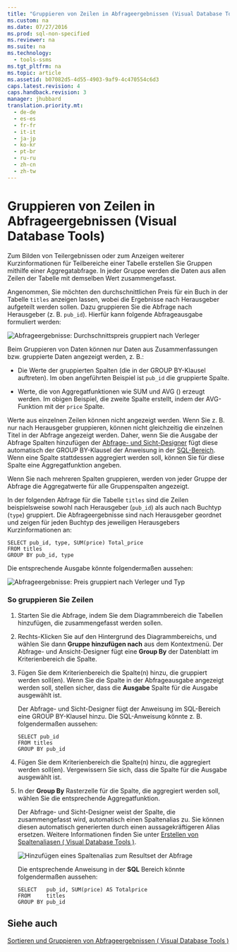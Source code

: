 ```yaml
---
title: "Gruppieren von Zeilen in Abfrageergebnissen (Visual Database Tools)"
ms.custom: na
ms.date: 07/27/2016
ms.prod: sql-non-specified
ms.reviewer: na
ms.suite: na
ms.technology: 
  - tools-ssms
ms.tgt_pltfrm: na
ms.topic: article
ms.assetid: b07082d5-4d55-4903-9af9-4c470554c6d3
caps.latest.revision: 4
caps.handback.revision: 3
manager: jhubbard
translation.priority.mt: 
  - de-de
  - es-es
  - fr-fr
  - it-it
  - ja-jp
  - ko-kr
  - pt-br
  - ru-ru
  - zh-cn
  - zh-tw
---
```

# Gruppieren von Zeilen in Abfrageergebnissen (Visual Database Tools)
Zum Bilden von Teilergebnissen oder zum Anzeigen weiterer Kurzinformationen für Teilbereiche einer Tabelle erstellen Sie Gruppen mithilfe einer Aggregatabfrage. In jeder Gruppe werden die Daten aus allen Zeilen der Tabelle mit demselben Wert zusammengefasst.  
  
Angenommen, Sie möchten den durchschnittlichen Preis für ein Buch in der Tabelle `titles` anzeigen lassen, wobei die Ergebnisse nach Herausgeber aufgeteilt werden sollen. Dazu gruppieren Sie die Abfrage nach Herausgeber (z. B. `pub_id`). Hierfür kann folgende Abfrageausgabe formuliert werden:  
  
![Abfrageergebnisse: Durchschnittspreis gruppiert nach Verleger](../content/media/dv3w9e1.png "dv3w9e1")  
  
Beim Gruppieren von Daten können nur Daten aus Zusammenfassungen bzw. gruppierte Daten angezeigt werden, z. B.:  
  
-   Die Werte der gruppierten Spalten (die in der GROUP BY-Klausel auftreten). Im oben angeführten Beispiel ist `pub_id` die gruppierte Spalte.  
  
-   Werte, die von Aggregatfunktionen wie SUM und AVG () erzeugt werden. Im obigen Beispiel, die zweite Spalte erstellt, indem der AVG-Funktion mit der `price` Spalte.  
  
Werte aus einzelnen Zeilen können nicht angezeigt werden. Wenn Sie z. B. nur nach Herausgeber gruppieren, können nicht gleichzeitig die einzelnen Titel in der Abfrage angezeigt werden. Daher, wenn Sie die Ausgabe der Abfrage Spalten hinzufügen der [Abfrage- und Sicht-Designer](../content/Query-and-View-Designer-Tools--Visual-Database-Tools-.md) fügt diese automatisch der GROUP BY-Klausel der Anweisung in der [SQL-Bereich](../content/SQL-Pane--Visual-Database-Tools-.md). Wenn eine Spalte stattdessen aggregiert werden soll, können Sie für diese Spalte eine Aggregatfunktion angeben.  
  
Wenn Sie nach mehreren Spalten gruppieren, werden von jeder Gruppe der Abfrage die Aggregatwerte für alle Gruppenspalten angezeigt.  
  
In der folgenden Abfrage für die Tabelle `titles` sind die Zeilen beispielsweise sowohl nach Herausgeber (`pub_id`) als auch nach Buchtyp (`type`) gruppiert. Die Abfrageergebnisse sind nach Herausgeber geordnet und zeigen für jeden Buchtyp des jeweiligen Herausgebers Kurzinformationen an:  
  
```  
SELECT pub_id, type, SUM(price) Total_price  
FROM titles  
GROUP BY pub_id, type  
```  
  
Die entsprechende Ausgabe könnte folgendermaßen aussehen:  
  
![Abfrageergebnisse: Preis gruppiert nach Verleger und Typ](../content/media/dv3w9e2.png "dv3w9e2")  
  
### So gruppieren Sie Zeilen  
  
1.  Starten Sie die Abfrage, indem Sie dem Diagrammbereich die Tabellen hinzufügen, die zusammengefasst werden sollen.  
  
2.  Rechts\-Klicken Sie auf den Hintergrund des Diagrammbereichs, und wählen Sie dann **Gruppe hinzufügen nach** aus dem Kontextmenü. Der Abfrage- und Ansicht-Designer fügt eine **Group By** der Datenblatt im Kriterienbereich die Spalte.  
  
3.  Fügen Sie dem Kriterienbereich die Spalte(n) hinzu, die gruppiert werden soll(en). Wenn Sie die Spalte in der Abfrageausgabe angezeigt werden soll, stellen sicher, dass die **Ausgabe** Spalte für die Ausgabe ausgewählt ist.  
  
    Der Abfrage- und Sicht-Designer fügt der Anweisung im SQL-Bereich eine GROUP BY-Klausel hinzu. Die SQL-Anweisung könnte z. B. folgendermaßen aussehen:  
  
    ```  
    SELECT pub_id  
    FROM titles  
    GROUP BY pub_id  
    ```  
  
4.  Fügen Sie dem Kriterienbereich die Spalte(n) hinzu, die aggregiert werden soll(en). Vergewissern Sie sich, dass die Spalte für die Ausgabe ausgewählt ist.  
  
5.  In der **Group By** Rasterzelle für die Spalte, die aggregiert werden soll, wählen Sie die entsprechende Aggregatfunktion.  
  
    Der Abfrage- und Sicht-Designer weist der Spalte, die zusammengefasst wird, automatisch einen Spaltenalias zu. Sie können diesen automatisch generierten durch einen aussagekräftigeren Alias ersetzen. Weitere Informationen finden Sie unter [Erstellen von Spaltenaliasen &#40; Visual Database Tools &#41;](../content/Create-Column-Aliases--Visual-Database-Tools-.md).  
  
    ![Hinzufügen eines Spaltenalias zum Resultset der Abfrage](../content/media/dv3w9e3.png "dv3w9e3")  
  
    Die entsprechende Anweisung in der **SQL** Bereich könnte folgendermaßen aussehen:  
  
    ```  
    SELECT   pub_id, SUM(price) AS Totalprice  
    FROM     titles  
    GROUP BY pub_id  
    ```  
  
## Siehe auch  
[Sortieren und Gruppieren von Abfrageergebnissen &#40; Visual Database Tools &#41;](../content/Sort-and-Group-Query-Results--Visual-Database-Tools-.md)  
  
